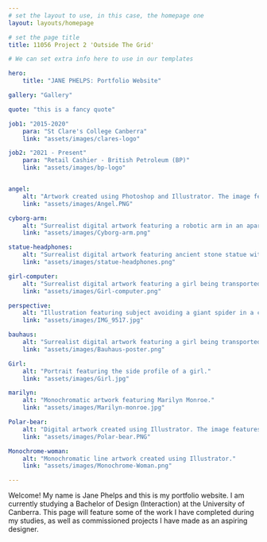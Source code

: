 ```yaml
---
# set the layout to use, in this case, the homepage one
layout: layouts/homepage

# set the page title
title: 11056 Project 2 'Outside The Grid'

# We can set extra info here to use in our templates

hero:
    title: "JANE PHELPS: Portfolio Website"

gallery: "Gallery"

quote: "this is a fancy quote"

job1: "2015-2020"
    para: "St Clare's College Canberra"
    link: "assets/images/clares-logo"

job2: "2021 - Present"
    para: "Retail Cashier - British Petroleum (BP)"
    link: "assets/images/bp-logo"


angel: 
    alt: "Artwork created using Photoshop and Illustrator. The image features an ancient stone statue with retro digital elements."
    link: "assets/images/Angel.PNG"

cyborg-arm: 
    alt: "Surrealist digital artwork featuring a robotic arm in an apartment. Created using Photoshop and Illustrator"
    link: "assets/images/Cyborg-arm.png"

statue-headphones: 
    alt: "Surrealist digital artwork featuring ancient stone statue with metallic and robotic implants. Created using Photoshop and Illustrator"
    link: "assets/images/statue-headphones.png"

girl-computer: 
    alt: "Surrealist digital artwork featuring a girl being transported into a computer. Created using Photoshop and Illustrator"
    link: "assets/images/Girl-computer.png"

perspective: 
    alt: "Illustration featuring subject avoiding a giant spider in a city."
    link: "assets/images/IMG_9517.jpg"

bauhaus: 
    alt: "Surrealist digital artwork featuring a girl being transported into a computer. Created using Photoshop and Illustrator"
    link: "assets/images/Bauhaus-poster.png"

Girl: 
    alt: "Portrait featuring the side profile of a girl."
    link: "assets/images/Girl.jpg"

marilyn: 
    alt: "Monochromatic artwork featuring Marilyn Monroe."
    link: "assets/images/Marilyn-monroe.jpg"

Polar-bear: 
    alt: "Digital artwork created using Illustrator. The image features a polar bear overlooking mountains."
    link: "assets/images/Polar-bear.PNG"

Monochrome-woman: 
    alt: "Monochromatic line artwork created using Illustrator."
    link: "assets/images/Monochrome-Woman.png"

---
```


Welcome! My name is Jane Phelps and this is my portfolio website. I am currently studying a Bachelor of Design (Interaction) at the University of Canberra. This page will feature some of the work I have completed during my studies, as well as commissioned projects I have made as an aspiring designer. 


